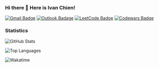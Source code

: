 ### Hi there 👋 Here is Ivan Chien!

[![Gmail Badge](https://img.shields.io/badge/-qyc027@gmail.com-c14438?style=flat-square&logo=Gmail&logoColor=white&link=mailto:qyc027@gmail.com)](mailto:qyc027@gmail.com) [![Outlook Badage](https://img.shields.io/badge/-qyc027@outlook.com-0078d4?style=flat-square&logo=Microsoft%20outlook&logoColor=white&link=mailto:qyc027@outlook.com)](mailto:qyc027@outlook.com) [![LeetCode Badge](https://img.shields.io/badge/-Yescafe-f89f1b?style=flat-square&logo=leetcode&logoColor=white&link=https://leetcode.com/Yescafe)](https://leetcode.com/Yescafe) [![Codewars Badge](https://img.shields.io/badge/-Yescafe-b1361e?style=flat-square&logo=codewars&logoColor=white&link=https://www.codewars.com/users/Yescafe)](https://www.codewars.com/users/Yescafe)

### Statistics

![GitHub Stats](https://github-readme-stats.vercel.app/api?username=Yescafe&show_icons=true&theme=dracula&count_private=true)

![Top Languages](https://github-readme-stats.vercel.app/api/top-langs/?username=Yescafe&layout=compact&theme=dracula&langs_count=10)

![Wakatime](https://github-readme-stats.vercel.app/api/wakatime?username=Yescafe&theme=dracula&layout=compact)
